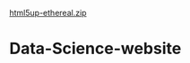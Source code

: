 [html5up-ethereal.zip](https://github.com/CamrynF/Data-Science-website/files/10885524/html5up-ethereal.zip)
# Data-Science-website
